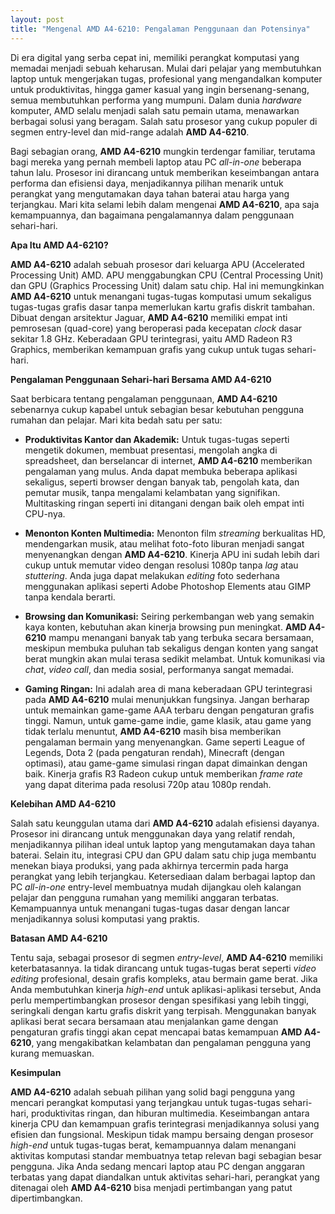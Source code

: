 ```yaml
---
layout: post
title: "Mengenal AMD A4-6210: Pengalaman Penggunaan dan Potensinya"
---
```


Di era digital yang serba cepat ini, memiliki perangkat komputasi yang memadai menjadi sebuah keharusan. Mulai dari pelajar yang membutuhkan laptop untuk mengerjakan tugas, profesional yang mengandalkan komputer untuk produktivitas, hingga gamer kasual yang ingin bersenang-senang, semua membutuhkan performa yang mumpuni. Dalam dunia *hardware* komputer, AMD selalu menjadi salah satu pemain utama, menawarkan berbagai solusi yang beragam. Salah satu prosesor yang cukup populer di segmen entry-level dan mid-range adalah **AMD A4-6210**.

Bagi sebagian orang, **AMD A4-6210** mungkin terdengar familiar, terutama bagi mereka yang pernah membeli laptop atau PC *all-in-one* beberapa tahun lalu. Prosesor ini dirancang untuk memberikan keseimbangan antara performa dan efisiensi daya, menjadikannya pilihan menarik untuk perangkat yang mengutamakan daya tahan baterai atau harga yang terjangkau. Mari kita selami lebih dalam mengenai **AMD A4-6210**, apa saja kemampuannya, dan bagaimana pengalamannya dalam penggunaan sehari-hari.

**Apa Itu AMD A4-6210?**

**AMD A4-6210** adalah sebuah prosesor dari keluarga APU (Accelerated Processing Unit) AMD. APU menggabungkan CPU (Central Processing Unit) dan GPU (Graphics Processing Unit) dalam satu chip. Hal ini memungkinkan **AMD A4-6210** untuk menangani tugas-tugas komputasi umum sekaligus tugas-tugas grafis dasar tanpa memerlukan kartu grafis diskrit tambahan. Dibuat dengan arsitektur Jaguar, **AMD A4-6210** memiliki empat inti pemrosesan (quad-core) yang beroperasi pada kecepatan *clock* dasar sekitar 1.8 GHz. Keberadaan GPU terintegrasi, yaitu AMD Radeon R3 Graphics, memberikan kemampuan grafis yang cukup untuk tugas sehari-hari.

**Pengalaman Penggunaan Sehari-hari Bersama AMD A4-6210**

Saat berbicara tentang pengalaman penggunaan, **AMD A4-6210** sebenarnya cukup kapabel untuk sebagian besar kebutuhan pengguna rumahan dan pelajar. Mari kita bedah satu per satu:

*   **Produktivitas Kantor dan Akademik:** Untuk tugas-tugas seperti mengetik dokumen, membuat presentasi, mengolah angka di spreadsheet, dan berselancar di internet, **AMD A4-6210** memberikan pengalaman yang mulus. Anda dapat membuka beberapa aplikasi sekaligus, seperti browser dengan banyak tab, pengolah kata, dan pemutar musik, tanpa mengalami kelambatan yang signifikan. Multitasking ringan seperti ini ditangani dengan baik oleh empat inti CPU-nya.

*   **Menonton Konten Multimedia:** Menonton film *streaming* berkualitas HD, mendengarkan musik, atau melihat foto-foto liburan menjadi sangat menyenangkan dengan **AMD A4-6210**. Kinerja APU ini sudah lebih dari cukup untuk memutar video dengan resolusi 1080p tanpa *lag* atau *stuttering*. Anda juga dapat melakukan *editing* foto sederhana menggunakan aplikasi seperti Adobe Photoshop Elements atau GIMP tanpa kendala berarti.

*   **Browsing dan Komunikasi:** Seiring perkembangan web yang semakin kaya konten, kebutuhan akan kinerja browsing pun meningkat. **AMD A4-6210** mampu menangani banyak tab yang terbuka secara bersamaan, meskipun membuka puluhan tab sekaligus dengan konten yang sangat berat mungkin akan mulai terasa sedikit melambat. Untuk komunikasi via *chat*, *video call*, dan media sosial, performanya sangat memadai.

*   **Gaming Ringan:** Ini adalah area di mana keberadaan GPU terintegrasi pada **AMD A4-6210** mulai menunjukkan fungsinya. Jangan berharap untuk memainkan game-game AAA terbaru dengan pengaturan grafis tinggi. Namun, untuk game-game indie, game klasik, atau game yang tidak terlalu menuntut, **AMD A4-6210** masih bisa memberikan pengalaman bermain yang menyenangkan. Game seperti League of Legends, Dota 2 (pada pengaturan rendah), Minecraft (dengan optimasi), atau game-game simulasi ringan dapat dimainkan dengan baik. Kinerja grafis R3 Radeon cukup untuk memberikan *frame rate* yang dapat diterima pada resolusi 720p atau 1080p rendah.

**Kelebihan AMD A4-6210**

Salah satu keunggulan utama dari **AMD A4-6210** adalah efisiensi dayanya. Prosesor ini dirancang untuk menggunakan daya yang relatif rendah, menjadikannya pilihan ideal untuk laptop yang mengutamakan daya tahan baterai. Selain itu, integrasi CPU dan GPU dalam satu chip juga membantu menekan biaya produksi, yang pada akhirnya tercermin pada harga perangkat yang lebih terjangkau. Ketersediaan dalam berbagai laptop dan PC *all-in-one* entry-level membuatnya mudah dijangkau oleh kalangan pelajar dan pengguna rumahan yang memiliki anggaran terbatas. Kemampuannya untuk menangani tugas-tugas dasar dengan lancar menjadikannya solusi komputasi yang praktis.

**Batasan AMD A4-6210**

Tentu saja, sebagai prosesor di segmen *entry-level*, **AMD A4-6210** memiliki keterbatasannya. Ia tidak dirancang untuk tugas-tugas berat seperti *video editing* profesional, desain grafis kompleks, atau bermain game berat. Jika Anda membutuhkan kinerja *high-end* untuk aplikasi-aplikasi tersebut, Anda perlu mempertimbangkan prosesor dengan spesifikasi yang lebih tinggi, seringkali dengan kartu grafis diskrit yang terpisah. Menggunakan banyak aplikasi berat secara bersamaan atau menjalankan game dengan pengaturan grafis tinggi akan cepat mencapai batas kemampuan **AMD A4-6210**, yang mengakibatkan kelambatan dan pengalaman pengguna yang kurang memuaskan.

**Kesimpulan**

**AMD A4-6210** adalah sebuah pilihan yang solid bagi pengguna yang mencari perangkat komputasi yang terjangkau untuk tugas-tugas sehari-hari, produktivitas ringan, dan hiburan multimedia. Keseimbangan antara kinerja CPU dan kemampuan grafis terintegrasi menjadikannya solusi yang efisien dan fungsional. Meskipun tidak mampu bersaing dengan prosesor *high-end* untuk tugas-tugas berat, kemampuannya dalam menangani aktivitas komputasi standar membuatnya tetap relevan bagi sebagian besar pengguna. Jika Anda sedang mencari laptop atau PC dengan anggaran terbatas yang dapat diandalkan untuk aktivitas sehari-hari, perangkat yang ditenagai oleh **AMD A4-6210** bisa menjadi pertimbangan yang patut dipertimbangkan.
